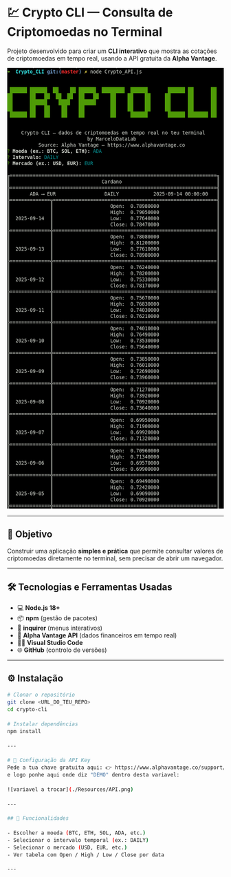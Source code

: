 # 💹 Crypto CLI — Consulta de Criptomoedas no Terminal

Projeto desenvolvido para criar um **CLI interativo** que mostra as cotações de criptomoedas em tempo real, usando a API gratuita da **Alpha Vantage**.

![funcionalidades](./Resources/CLI.png)

---

## 📌 Objetivo

Construir uma aplicação **simples e prática** que permite consultar valores de criptomoedas diretamente no terminal, sem precisar de abrir um navegador.

---

## 🛠️ Tecnologias e Ferramentas Usadas

- 💻 **Node.js 18+**
- 📦 **npm** (gestão de pacotes)
- 🔹 **inquirer** (menus interativos)
- 🔑 **Alpha Vantage API** (dados financeiros em tempo real)
- 🧑‍💻 **Visual Studio Code**
- 🌐 **GitHub** (controlo de versões)

---

## ⚙️ Instalação

```bash
# Clonar o repositório
git clone <URL_DO_TEU_REPO>
cd crypto-cli

# Instalar dependências
npm install

---

# 🔑 Configuração da API Key
Pede a tua chave gratuita aqui: 👉 https://www.alphavantage.co/support/#api-key
e logo ponhe aqui onde diz "DEMO" dentro desta variavel: 

![variavel a trocar](./Resources/API.png)

---

## 📂 Funcionalidades

- Escolher a moeda (BTC, ETH, SOL, ADA, etc.)
- Selecionar o intervalo temporal (ex.: DAILY)
- Selecionar o mercado (USD, EUR, etc.)
- Ver tabela com Open / High / Low / Close por data

---